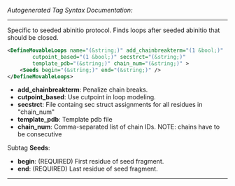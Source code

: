 <!-- THIS IS AN AUTOGENERATED FILE: Don't edit it directly, instead change the schema definition in the code itself. -->

_Autogenerated Tag Syntax Documentation:_

---
Specific to seeded abinitio protocol. Finds loops after seeded abinitio that should be closed.

```xml
<DefineMovableLoops name="(&string;)" add_chainbreakterm="(1 &bool;)"
        cutpoint_based="(1 &bool;)" secstrct="(&string;)"
        template_pdb="(&string;)" chain_num="(&string;)" >
    <Seeds begin="(&string;)" end="(&string;)" />
</DefineMovableLoops>
```

-   **add_chainbreakterm**: Penalize chain breaks.
-   **cutpoint_based**: Use cutpoint in loop modeling.
-   **secstrct**: File containg sec struct assignments for all residues in "chain_num"
-   **template_pdb**: Template pdb file
-   **chain_num**: Comma-separated list of chain IDs. NOTE: chains have to be consecutive


Subtag **Seeds**:   

-   **begin**: (REQUIRED) First residue of seed fragment.
-   **end**: (REQUIRED) Last residue of seed fragment.

---
